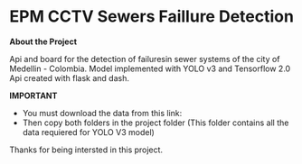 # EPM CCTV Sewers Faillure Detection

**About the Project**

Api and board for the detection of failuresin sewer systems of the city of Medellin - Colombia. 
Model implemented with YOLO v3 and Tensorflow 2.0 Api created with flask and dash.

**IMPORTANT**

- You must download the data from this link: 
- Then copy both folders in the project folder (This folder contains all the data requiered for YOLO V3 model)


Thanks for being intersted in this project. 

